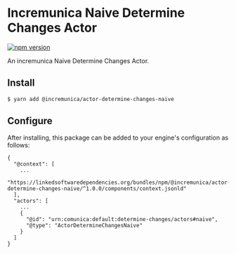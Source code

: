 # Incremunica Naive Determine Changes Actor

[![npm version](https://badge.fury.io/js/@incremunica%2Factor-determine-changes-naive.svg)](https://badge.fury.io/js/@incremunica%2Factor-determine-changes-naive)

An incremunica Naive Determine Changes Actor.

## Install

```bash
$ yarn add @incremunica/actor-determine-changes-naive
```

## Configure

After installing, this package can be added to your engine's configuration as follows:
```text
{
  "@context": [
    ...
    "https://linkedsoftwaredependencies.org/bundles/npm/@incremunica/actor-determine-changes-naive/^1.0.0/components/context.jsonld"
  ],
  "actors": [
    ...
    {
      "@id": "urn:comunica:default:determine-changes/actors#naive",
      "@type": "ActorDetermineChangesNaive"
    }
  ]
}
```
